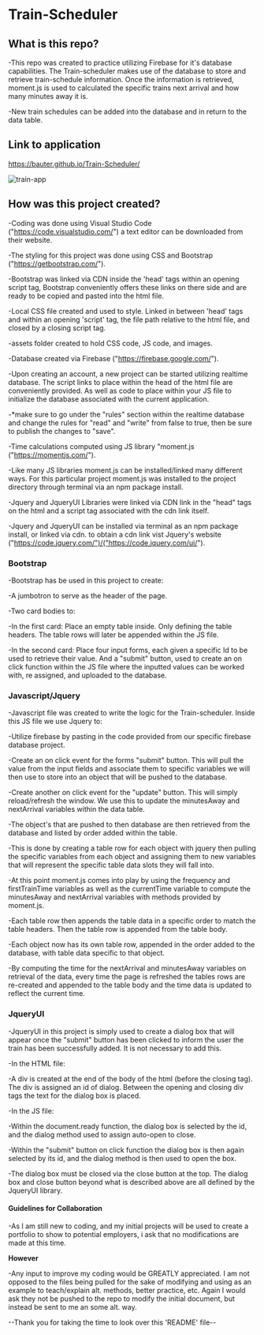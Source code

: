 # Train-Scheduler

## What is this repo?

-This repo was created to practice utilizing Firebase for it's database capabilities. The Train-scheduler makes use of the database to store and retrieve train-schedule information. Once the information is retrieved, moment.js is used to calculated the specific trains next arrival and how many minutes away it is. 

-New train schedules can be added into the database and in return to the data table.

## Link to application

https://bauter.github.io/Train-Scheduler/

![train-app](train.gif)

## How was this project created?

-Coding was done using Visual Studio Code ("https://code.visualstudio.com/") a text editor can be downloaded from their website.

-The styling for this project was done using CSS and Bootstrap ("https://getbootstrap.com/").

-Bootstrap was linked via CDN inside the 'head' tags within an opening script tag, Bootstrap conveniently offers these links on there side and are ready to be copied and pasted into the html file.

-Local CSS file created and used to style. Linked in between 'head' tags and within an opening 'script' tag, the file path relative to the html file, and closed by a closing script tag. 

-assets folder created to hold CSS code, JS code, and images. 

-Database created via Firebase ("https://firebase.google.com/").

-Upon creating an account, a new project can be started utilizing realtime database. The script links to place within the head of the html file are conveniently provided. As well as code to place within your JS file to initialize the database associated with the current application.

-*make sure to go under the "rules" section within the realtime database and change the rules for "read" and "write" from false to true, then be sure to publish the changes to "save".

-Time calculations computed using JS library "moment.js ("https://momentjs.com/").

-Like many JS libraries moment.js can be installed/linked many different ways. For this particular project moment.js was installed to the project directory through terminal via an npm package install. 

-Jquery and JqueryUI Libraries were linked via CDN link in the "head" tags on the html and a script tag associated with the cdn link itself.

-Jquery and JqueryUI can be installed via terminal as an npm package install, or linked via cdn. to obtain a cdn link vist Jquery's website ("https://code.jquery.com/")/("https://code.jquery.com/ui/").

### Bootstrap
-Bootstrap has be used in this project to create: <br>

-A jumbotron to serve as the header of the page.

-Two card bodies to: <br>

-In the first card: Place an empty table inside. Only defining the table headers. The table rows will later be appended within the JS file.
 
-In the second card: Place four input forms, each given a specific Id to be used to retrieve their value. And a "submit" button, used to create an  on click function within the JS file where the inputted values can be worked with, re assigned, and uploaded to the database.

### Javascript/Jquery
-Javascript file was created to write the logic for the Train-scheduler. Inside this JS file we use Jquery to: <br>

-Utilize firebase by pasting in the code provided from our specific firebase database project.

-Create an on click event for the forms "submit" button. This will pull the value from the input fields and associate them to specific variables we will then use to store into an object that will be pushed to the database.

-Create another on click event for the "update" button. This will simply reload/refresh the window. We use this to update the minutesAway and nextArrival variables within the data table.

-The object's that are pushed to then database are then retrieved from the database and listed by order added within the table.

-This is done by creating a table row for each object with jquery then pulling the specific variables from each object and assigning them to new variables that will represent the specific table data slots they will fall into.

-At this point moment.js comes into play by using the frequency and firstTrainTime variables as well as the currentTime variable to compute the minutesAway and nextArrival variables with methods provided by moment.js.

-Each table row then appends the table data in a specific order to match the table headers. Then the table row is appended from the table body.

-Each object now has its own table row, appended in the order added to the database, with table data specific to that object.

-By computing the time for the nextArrival and minutesAway variables on retrieval of the data, every time the page is refreshed the tables rows are re-created and appended to the table body and the time data is updated to reflect the current time.

### JqueryUI
-JqueryUI in this project is simply used to create a dialog box that will appear once the "submit" button has been clicked to inform the user the train has been successfully added. It is not necessary to add this.

-In the HTML file: <br>

-A div is created at the end of the body of the html (before the closing tag). The div is assigned an id of dialog. Between the opening and closing div tags the text for the dialog box is placed.

-In the JS file: <br>

-Within the document.ready function, the dialog box is selected by the id, and the dialog method used to assign auto-open to close. 

-Within the "submit" button on click function the dialog box is then again selected by its id, and the dialog method is then used to open the box.

-The dialog box must be closed via the close button at the top. The dialog box and close button beyond what is described above are all defined by the JqueryUI library.

#### Guidelines for Collaboration

-As I am still new to coding, and my initial projects will be used to create a portfolio to show to potential employers, i ask that no modifications are made at this time.

**However**

 -Any input to improve my coding would be GREATLY appreciated. I am not opposed to the files being pulled for the sake of modifying and using as an example to teach/explain alt. methods, better practice, etc. Again I would ask they not be pushed to the repo to modify the initial document, but instead be sent to me an some alt. way.

 --Thank you for taking the time to look over this 'README' file--